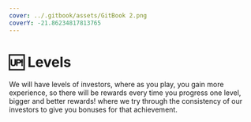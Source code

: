 ```yaml
---
cover: ../.gitbook/assets/GitBook 2.png
coverY: -21.86234817813765
---
```


# 🆙 Levels

We will have levels of investors, where as you play, you gain more experience, so there will be rewards every time you progress one level, bigger and better rewards! where we try through the consistency of our investors to give you bonuses for that achievement.
